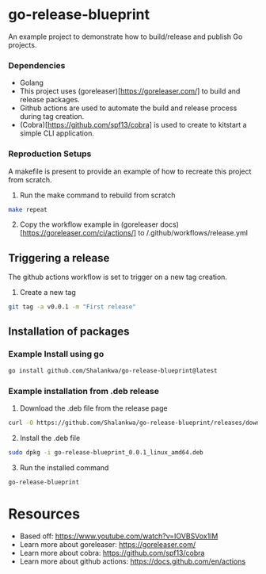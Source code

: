 
# go-release-blueprint
An example project to demonstrate how to build/release and publish Go projects.

### Dependencies
- Golang
- This project uses (goreleaser)[https://goreleaser.com/] to build and release packages.
- Github actions are used to automate the build and release process during tag creation.
- (Cobra)[https://github.com/spf13/cobra] is used to create to kitstart a simple CLI application.

### Reproduction Setups
A makefile is present to provide an example of how to recreate this project from scratch.
1. Run the make command to rebuild from scratch
```bash
make repeat
```

2. Copy the workflow example in (goreleaser docs)[https://goreleaser.com/ci/actions/] to /.github/workflows/release.yml

## Triggering a release
The github actions workflow is set to trigger on a new tag creation.
1. Create a new tag
```bash
git tag -a v0.0.1 -m "First release"
```

## Installation of packages
### Example Install using go
```bash
go install github.com/Shalankwa/go-release-blueprint@latest
```

### Example installation from .deb release
1. Download the .deb file from the release page
```bash
curl -O https://github.com/Shalankwa/go-release-blueprint/releases/download/v0.0.1/go-release-blueprint_0.0.1_linux_amd64.deb
```
2. Install the .deb file
```bash
sudo dpkg -i go-release-blueprint_0.0.1_linux_amd64.deb
```
3. Run the installed command
```bash
go-release-blueprint
```

# Resources
- Based off: https://www.youtube.com/watch?v=IOVBSVox1lM
- Learn more about goreleaser: https://goreleaser.com/
- Learn more about cobra: https://github.com/spf13/cobra
- Learn more about github actions: https://docs.github.com/en/actions
